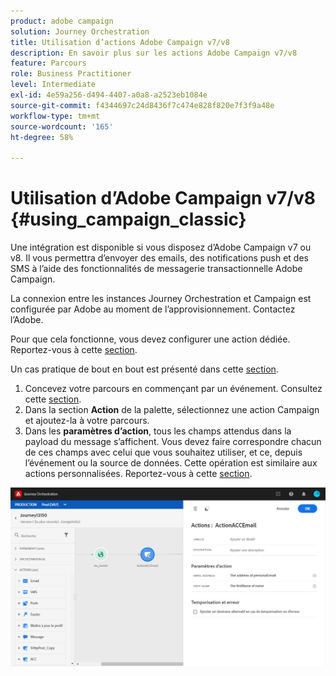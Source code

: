 ```yaml
---
product: adobe campaign
solution: Journey Orchestration
title: Utilisation d’actions Adobe Campaign v7/v8
description: En savoir plus sur les actions Adobe Campaign v7/v8
feature: Parcours
role: Business Practitioner
level: Intermediate
exl-id: 4e59a256-d494-4407-a0a8-a2523eb1084e
source-git-commit: f4344697c24d8436f7c474e828f820e7f3f9a48e
workflow-type: tm+mt
source-wordcount: '165'
ht-degree: 58%

---
```


# Utilisation d’Adobe Campaign v7/v8 {#using_campaign_classic}

Une intégration est disponible si vous disposez d’Adobe Campaign v7 ou v8. Il vous permettra d’envoyer des emails, des notifications push et des SMS à l’aide des fonctionnalités de messagerie transactionnelle Adobe Campaign.

La connexion entre les instances Journey Orchestration et Campaign est configurée par Adobe au moment de l’approvisionnement. Contactez l’Adobe.

Pour que cela fonctionne, vous devez configurer une action dédiée. Reportez-vous à cette [section](../action/acc-action.md).

Un cas pratique de bout en bout est présenté dans cette [section](../usecase/campaign-classic-use-case.md).

1. Concevez votre parcours en commençant par un événement. Consultez cette [section](../building-journeys/journey.md).
1. Dans la section **Action** de la palette, sélectionnez une action Campaign et ajoutez-la à votre parcours.
1. Dans les **paramètres d’action**, tous les champs attendus dans la payload du message s’affichent. Vous devez faire correspondre chacun de ces champs avec celui que vous souhaitez utiliser, et ce, depuis l’événement ou la source de données. Cette opération est similaire aux actions personnalisées. Reportez-vous à cette [section](../building-journeys/using-custom-actions.md).

![](../assets/accintegration2.png)
